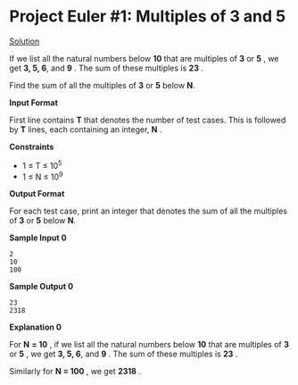 # Project Euler #1: Multiples of 3 and 5
[Solution](https://github.com/zhaohanson1/project_euler_plus/blob/master/001%20-%20Multiples%20of%203%20and%205/solution.md)

If we list all the natural numbers below **10** that are multiples of  **3** or **5**  , we get  **3, 5, 6**, and **9** . The sum of these multiples is **23** .

Find the sum of all the multiples of  **3** or **5**  below  **N**.

**Input Format**

First line contains **T** that denotes the number of test cases. This is followed by **T** lines, each containing an integer, **N** .

**Constraints**
* 1 &le; T &le; 10<sup>5</sup>
* 1 &le; N &le; 10<sup>9</sup>

**Output Format**

For each test case, print an integer that denotes the sum of all the multiples of **3** or   **5** below  **N**.

**Sample Input 0**
```
2
10
100
```

**Sample Output 0**
```
23
2318
```

**Explanation 0**

For **N** **= 10**  , if we list all the natural numbers below **10** that are multiples of **3** or **5**  , we get **3, 5, 6**, and **9** . The sum of these multiples is **23** .

Similarly for **N = 100**   , we get **2318** .
